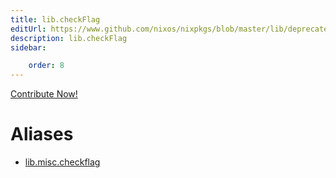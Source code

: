 ```yaml
---
title: lib.checkFlag
editUrl: https://www.github.com/nixos/nixpkgs/blob/master/lib/deprecated.nix#L57C15
description: lib.checkFlag
sidebar:

    order: 8
---
```


<a href="https://www.github.com/nixos/nixpkgs/blob/master/lib/deprecated.nix#L57C15">Contribute Now!</a>


# Aliases

- [lib.misc.checkflag](/nix-doc-comments/reference/lib/misc/lib-misc-checkflag)


